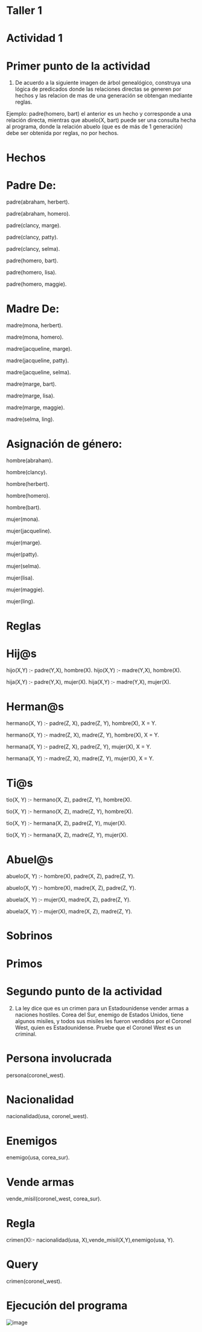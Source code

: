 # Taller 1 

# Actividad 1 

# Primer punto de la actividad

 1. De acuerdo a la siguiente imagen de árbol genealógico, construya una lógica de 
 predicados donde las relaciones directas se generen por hechos y las relacion de 
 mas de una generación se obtengan mediante reglas.
 
 Ejemplo: padre(homero, bart) el anterior es un hecho y corresponde a una relación directa, mientras que 
 abuelo(X, bart) puede ser una consulta hecha al programa, donde la relación abuelo 
 (que es de más de 1 generación) debe ser obtenida por reglas, no por hechos. 

# Hechos 

# Padre De:

padre(abraham, herbert).

padre(abraham, homero).

padre(clancy, marge).

padre(clancy, patty).

padre(clancy, selma).

padre(homero, bart).

padre(homero, lisa).

padre(homero, maggie).

# Madre De:

madre(mona, herbert).

madre(mona, homero).

madre(jacqueline, marge).

madre(jacqueline, patty).

madre(jacqueline, selma).

madre(marge, bart).

madre(marge, lisa).

madre(marge, maggie).

madre(selma, ling).

# Asignación de género:

hombre(abraham).

hombre(clancy).

hombre(herbert).

hombre(homero).

hombre(bart).

mujer(mona).

mujer(jacqueline).

mujer(marge).

mujer(patty).

mujer(selma).

mujer(lisa).

mujer(maggie).

mujer(ling).


# Reglas 

# Hij@s

hijo(X,Y) :- padre(Y,X), hombre(X).
hijo(X,Y) :- madre(Y,X), hombre(X).

hija(X,Y) :- padre(Y,X), mujer(X).
hija(X,Y) :- madre(Y,X), mujer(X).


# Herman@s

hermano(X, Y) :- padre(Z, X), padre(Z, Y), hombre(X), X \= Y.

hermano(X, Y) :- madre(Z, X), madre(Z, Y), hombre(X), X \= Y.

hermana(X, Y) :- padre(Z, X), padre(Z, Y), mujer(X), X \= Y.

hermana(X, Y) :- madre(Z, X), madre(Z, Y), mujer(X), X \= Y.


# Ti@s

tio(X, Y) :- hermano(X, Z), padre(Z, Y), hombre(X).

tio(X, Y) :- hermano(X, Z), madre(Z, Y), hombre(X).

tio(X, Y) :- hermana(X, Z), padre(Z, Y), mujer(X).

tio(X, Y) :- hermana(X, Z), madre(Z, Y), mujer(X).





# Abuel@s


abuelo(X, Y) :- hombre(X), padre(X, Z), padre(Z, Y).

abuelo(X, Y) :- hombre(X), madre(X, Z), padre(Z, Y).

abuela(X, Y) :- mujer(X), madre(X, Z), padre(Z, Y).

abuela(X, Y) :- mujer(X), madre(X, Z), madre(Z, Y).


# Sobrinos











# Primos







# Segundo punto de la actividad

2. La ley dice que es un crimen para un Estadounidense vender armas a naciones
hostiles. Corea del Sur, enemigo de Estados Unidos, tiene algunos misiles, y todos
sus misiles les fueron vendidos por el Coronel West, quien es Estadounidense.
Pruebe que el Coronel West es un criminal.


# Persona involucrada

persona(coronel_west).

# Nacionalidad

nacionalidad(usa, coronel_west).

# Enemigos

enemigo(usa, corea_sur).

# Vende armas

vende_misil(coronel_west, corea_sur).

# Regla

crimen(X):- nacionalidad(usa, X),vende_misil(X,Y),enemigo(usa, Y).

# Query

crimen(coronel_west).

# Ejecución del programa

![image](https://github.com/user-attachments/assets/a86b8ca1-acc7-4204-8274-fa659ba43962)







 


